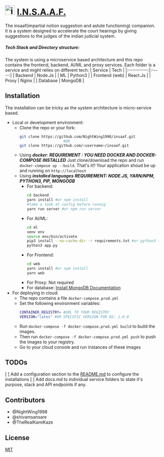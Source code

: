 # <img src="http://insaaf.westindia.cloudapp.azure.com/law.png" alt="insaaf logo" width=32 height=32 > [I.N.S.A.A.F.](https://insaaf.westindia.cloudapp.azure.com/)

The insaaf(impartial notion suggestion and astute functioning) companion. It is a system designed to accelerate the court hearings by giving suggestions to the judges of the indian judicial system.

##### Tech Stack and Directory structure:

The system is using a microservice based architecture and this repo contains the frontend, backend, AI/ML and proxy services. Each folder is a service and might relies on different tech:
| Service | Tech |
|:----------:|:-----:|
| Backend | Node.Js |
| ML | Python3 |
| Frontend (web) | React.Js |
| Proxy | Nginx |
| Database | MongoDB |

## Installation

The installation can be tricky as the system architecture is micro-service based.

- Local or development environment:
  - Clone the repo or your fork:
    ```bash
    git clone https://github.com/NightWing1998/insaaf.git
                        #OR
    git clone https://github.com/<username>/insaaf.git
    ```
  - Using **_docker_**:
    **_REQUIREMENT : YOU NEED DOCKER AND DOCKER-COMPOSE INSTALLED_**
    Just clone/download the repo and run `docker-compose up --build`. That's it!! Your application shoud be up and running on `http://localhost`
  - Using **_installed languages_**
    **_REQUIREMENT: NODE.JS, YARN/NPM, PYTHON3, PIP, MONGODB_**
    - For backend:
      ```bash
      cd backend
      yarn install #or npm install
      #take a look at config before runnig
      yarn run server #or npm run server
      ```
    - For AI/ML:
      ```bash
      cd ml
      venv env
      source env/bin/activate
      pip3 install --no-cache-dir -r requirements.txt #or python3 -m pip install --no-cache-dir -r requirements.txt
      python3 app.py
      ```
    - For Frontend:
      ```bash
      cd web
      yarn install #or npm install
      yarn web
      ```
    - For Proxy:
      Not required
    - For database:
      [Install MongoDB Documentation](https://docs.mongodb.com/manual/installation/)
- For deploying in cloud:
  - The repo contains a file `docker-compose.prod.yml`
  - Set the following environment variables:
    ```bash
    CONTAINER_REGISTRY= #URL TO YOUR REGISTRY
    VERSION="lates" #OR SPECIFIC VERSION FOR EG: 1.0.0
    ```
  - Run `docker-compose -f docker-compose.prod.yml build` to build the images.
  - Then run `docker-compose -f docker-compose.prod.yml push` to push the images to your registry.
  - Go to your cloud console and run instances of these images

## TODOs

[ ] Add a configuration section to the [README.md](#) to configure the installations
[ ] Add docs.md to individual service folders to state it's purpose, stack and API endpoints if any.

## Contributors

- @NightWing1998
- @shivamsansare
- @TheRealKamiKaze

## License

[MIT](LICENSE)
